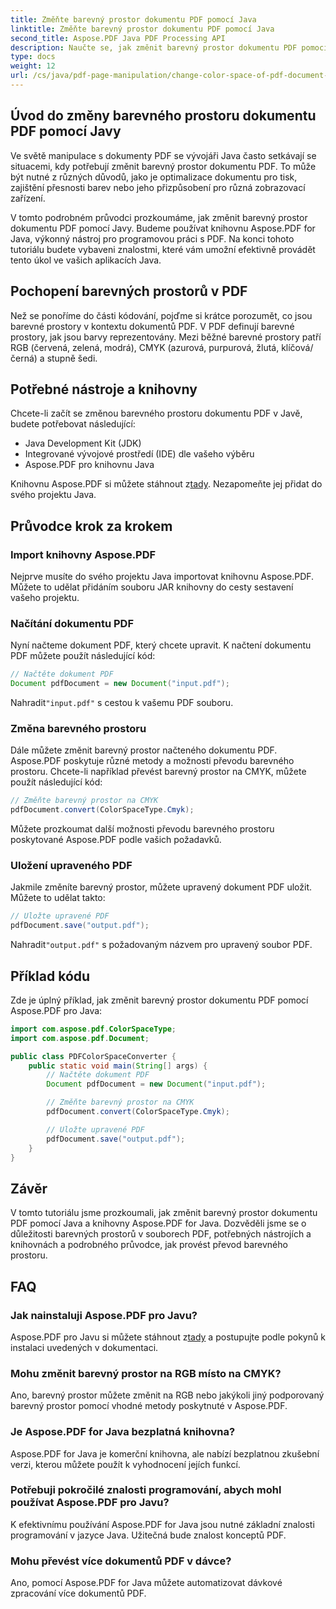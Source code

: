 ```yaml
---
title: Změňte barevný prostor dokumentu PDF pomocí Java
linktitle: Změňte barevný prostor dokumentu PDF pomocí Java
second_title: Aspose.PDF Java PDF Processing API
description: Naučte se, jak změnit barevný prostor dokumentu PDF pomocí Java. Podrobný průvodce s příklady kódu. Optimalizujte své soubory PDF pro tisk a zobrazení.
type: docs
weight: 12
url: /cs/java/pdf-page-manipulation/change-color-space-of-pdf-document-using-java/
---
```


## Úvod do změny barevného prostoru dokumentu PDF pomocí Javy

Ve světě manipulace s dokumenty PDF se vývojáři Java často setkávají se situacemi, kdy potřebují změnit barevný prostor dokumentu PDF. To může být nutné z různých důvodů, jako je optimalizace dokumentu pro tisk, zajištění přesnosti barev nebo jeho přizpůsobení pro různá zobrazovací zařízení.

V tomto podrobném průvodci prozkoumáme, jak změnit barevný prostor dokumentu PDF pomocí Javy. Budeme používat knihovnu Aspose.PDF for Java, výkonný nástroj pro programovou práci s PDF. Na konci tohoto tutoriálu budete vybaveni znalostmi, které vám umožní efektivně provádět tento úkol ve vašich aplikacích Java.

## Pochopení barevných prostorů v PDF

Než se ponoříme do části kódování, pojďme si krátce porozumět, co jsou barevné prostory v kontextu dokumentů PDF. V PDF definují barevné prostory, jak jsou barvy reprezentovány. Mezi běžné barevné prostory patří RGB (červená, zelená, modrá), CMYK (azurová, purpurová, žlutá, klíčová/černá) a stupně šedi.

## Potřebné nástroje a knihovny

Chcete-li začít se změnou barevného prostoru dokumentu PDF v Javě, budete potřebovat následující:

- Java Development Kit (JDK)
- Integrované vývojové prostředí (IDE) dle vašeho výběru
- Aspose.PDF pro knihovnu Java

 Knihovnu Aspose.PDF si můžete stáhnout z[tady](https://releases.aspose.com/pdf/java/). Nezapomeňte jej přidat do svého projektu Java.

## Průvodce krok za krokem

### Import knihovny Aspose.PDF

Nejprve musíte do svého projektu Java importovat knihovnu Aspose.PDF. Můžete to udělat přidáním souboru JAR knihovny do cesty sestavení vašeho projektu.

### Načítání dokumentu PDF

Nyní načteme dokument PDF, který chcete upravit. K načtení dokumentu PDF můžete použít následující kód:

```java
// Načtěte dokument PDF
Document pdfDocument = new Document("input.pdf");
```

 Nahradit`"input.pdf"` s cestou k vašemu PDF souboru.

### Změna barevného prostoru

Dále můžete změnit barevný prostor načteného dokumentu PDF. Aspose.PDF poskytuje různé metody a možnosti převodu barevného prostoru. Chcete-li například převést barevný prostor na CMYK, můžete použít následující kód:

```java
// Změňte barevný prostor na CMYK
pdfDocument.convert(ColorSpaceType.Cmyk);
```

Můžete prozkoumat další možnosti převodu barevného prostoru poskytované Aspose.PDF podle vašich požadavků.

### Uložení upraveného PDF

Jakmile změníte barevný prostor, můžete upravený dokument PDF uložit. Můžete to udělat takto:

```java
// Uložte upravené PDF
pdfDocument.save("output.pdf");
```

 Nahradit`"output.pdf"` s požadovaným názvem pro upravený soubor PDF.

## Příklad kódu

Zde je úplný příklad, jak změnit barevný prostor dokumentu PDF pomocí Aspose.PDF pro Java:

```java
import com.aspose.pdf.ColorSpaceType;
import com.aspose.pdf.Document;

public class PDFColorSpaceConverter {
    public static void main(String[] args) {
        // Načtěte dokument PDF
        Document pdfDocument = new Document("input.pdf");

        // Změňte barevný prostor na CMYK
        pdfDocument.convert(ColorSpaceType.Cmyk);

        // Uložte upravené PDF
        pdfDocument.save("output.pdf");
    }
}
```

## Závěr

V tomto tutoriálu jsme prozkoumali, jak změnit barevný prostor dokumentu PDF pomocí Java a knihovny Aspose.PDF for Java. Dozvěděli jsme se o důležitosti barevných prostorů v souborech PDF, potřebných nástrojích a knihovnách a podrobného průvodce, jak provést převod barevného prostoru.

## FAQ

### Jak nainstaluji Aspose.PDF pro Javu?

 Aspose.PDF pro Javu si můžete stáhnout z[tady](https://releases.aspose.com/pdf/java/) a postupujte podle pokynů k instalaci uvedených v dokumentaci.

### Mohu změnit barevný prostor na RGB místo na CMYK?

Ano, barevný prostor můžete změnit na RGB nebo jakýkoli jiný podporovaný barevný prostor pomocí vhodné metody poskytnuté v Aspose.PDF.

### Je Aspose.PDF for Java bezplatná knihovna?

Aspose.PDF for Java je komerční knihovna, ale nabízí bezplatnou zkušební verzi, kterou můžete použít k vyhodnocení jejích funkcí.

### Potřebuji pokročilé znalosti programování, abych mohl používat Aspose.PDF pro Javu?

K efektivnímu používání Aspose.PDF for Java jsou nutné základní znalosti programování v jazyce Java. Užitečná bude znalost konceptů PDF.

### Mohu převést více dokumentů PDF v dávce?

Ano, pomocí Aspose.PDF for Java můžete automatizovat dávkové zpracování více dokumentů PDF.
